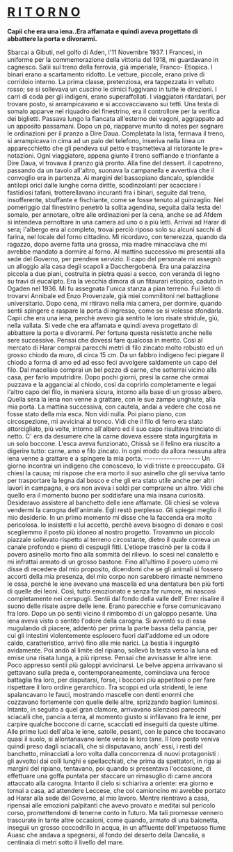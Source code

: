 # <u>R I T O R N O</u> 

**Capii che era una iena..Era affamata e quindi aveva progettato di abbattere la porta e divorarmi.**

Sbarcai a Gibuti, nel golfo di Aden, l'11 Novembre 1937. I Francesi, in uniforme per la commemorazione della vittoria del 1918, mi guardavano in cagnesco.
Salii sul treno della ferrovia, già imperiale, Franco- Etiopica. I binari erano a scartamento ridotto. Le vetture, piccole, erano prive di corridoio interno.
La prima classe, pretenziosa, era tappezzata in velluto rosso; se si sollevava un cuscino le cimici fuggivano in tutte le direzioni.
I carri di coda per gli indigeni, erano superaffollati. I viaggiatori ritardatari, per trovare posto, si arrampicavano e si accovacciavano sui tetti.
Una testa di somalo apparve nel riquadro del finestrino, era il controllore per la verifica dei biglietti. Passava lungo la fiancata all'esterno dei vagoni, aggrappato ad un apposito passamani.
Dopo un pò, riapparve munito di notes per segnare le ordinazioni per il pranzo a Dire Daua.
Completata la lista, fermava il treno, si arrampicava in cima ad un palo del telefono, inseriva nella linea un apparecchietto che gli pendeva sul petto e trasmetteva al ristorante le pre=  notazioni.
Ogni viaggiatore, appena giunto il treno  soffiando e trionfante a Dire Daua, vi trovava il pranzo già pronto.
Alla fine del dessert. il capotreno,  passando da un tavolo all'altro, suonava la campanella e avvertiva che il convoglio era in partenza.
Ai margini del bassopiano dancalo, splendide antilopi orici dalle lunghe corna diritte, scodinzolanti per scacciare i fastidiosi tafani, trotterellavano incuranti fra i binari, seguite dal treno, insofferente, sbuffante e fischiante, come se fosse tenuto al  guinzaglio.
Nel pomeriggio dal finestrino penetrò la solita agendina, seguita dalla testa del somalo, per annotare, oltre alle ordinazioni per la cena, anche se ad Afdem si intendeva pernottare in una camera ad uno o a più letti.
Arrivai ad Harar di sera; l'albergo era al completo, trovai perciò riposo solo su alcuni sacchi di farina, nel locale del        forno  cittadino.
Mi ricordavo, con tenerezza, quando da ragazzo, dopo averne fatta una grossa, mia madre  minacciava che mi avrebbe mandato a dormire al forno.
Al mattino successivo  mi presentai alla sede del Governo, per prendere servizio. Il capo del personale mi assegnò un alloggio alla casa degli scapoli a Dacchergobenà.
Era una palazzina piccola a due piani, costruita in pietra quasi a secco, con veranda di legno su travi di eucalipto.
Era la vecchia dimora di un fitaurari etiopico, caduto in Ogaden nel 1936. Mi fu assegnata l'unica stanza a pian terreno. 
Fui lieto di trovarvi Annibale ed Enzo Provenzale, già miei commilitoni nel battaglione universitario. 
Dopo cena, mi ritiravo  nella mia camera, per dormire, quando sentii spingere e raspare la porta di ingresso, come se si volesse sfondarla.
Capii che era una iena, perchè avevo già sentito le loro risate stridule, giù, nella vallata. Si vede che era affamata e quindi aveva progettato di abbattere la porta e divorarmi.
Per fortuna questa resistette anche nelle sere successive.
Pensai che dovessi fare qualcosa in merito. Così al mercato di Harar comprai parecchi metri di filo zincato molto robusto ed un grosso chiodo da muro, di circa 15 cm.
Da un fabbro indigeno feci piegare il chiodo a forma di amo ed ad esso feci avvolgere saldamente un capo del filo. Dal macellaio comprai un bel pezzo  di carne, che sotterrai vicino alla casa, per farlo  imputridire. 
Dopo pochi giorni, presi la carne che ormai puzzava e la agganciai al chiodo, così da coprirlo completamente e legai l'altro capo del filo, in maniera sicura, intorno alla base di un grosso albero.
Quella sera la iena non venne a grattare, con le sue zampe unghiute, alla mia porta.
La mattina successiva, con cautela, andai a vedere che cosa ne fosse stato della mia esca. Non vidi nulla. Poi piano piano, con    circospezione, mi avvicinai al tronco.
Vidi che il filo di ferro era stato attorcigliato, più volte, intorno all'albero ed il suo capo risultava trinciato di netto.
C' era da desumere che la carne doveva essere stata ingurgitata in  un solo boccone. L'esca aveva funzionato, Chissà se il felino era riuscito a digerire tutto: carne, amo e filo zincato.
In ogni modo da allora nessuna altra iena venne a grattare e a spingere la mia porta. 
               --------------------
Un giorno incontrai un indigeno che conoscevo, lo vidi triste e preoccupato. Gli chiesi la causa; mi rispose che era morto il suo asinello che gli serviva tanto per trasportare la legna dal bosco e che gli era stato utile anche per altri lavori in campagna, e ora non aveva i soldi per comprarne un altro.
Vidi che quello era il momento buono per soddisfare una mia insana curiosità.
Desideravo assistere al banchetto delle iene affamate. Gli chiesi se voleva vendermi la carogna dell'animale. Egli restò perplesso. Gli spiegai meglio il mio desiderio.
In un primo momento mi disse che la faccenda era molto pericolosa. Io insistetti e lui accettò, perchè  aveva bisogno di denaro e così scegliemmo il posto più idoneo al nostro progetto.
Trovammo un piccolo piazzale sollevato rispetto al terreno circostante, dietro il quale correva un canale profondo e  pieno di cespugli fitti.
L'etiope trascinò per la coda il povero asinello morto fino alla sommità del rilievo. Io scesi nel canaletto e mi infrattai  armato di un grosso bastone.
Fino all'ultimo il povero uomo mi disse di recedere dal mio proposito, dicendomi che se gli animali si fossero accorti della mia presenza, del mio corpo non sarebbero rimaste nemmeno le ossa, perchè le iene avevano  una  mascella ed una dentatura ben più forti di quelle dei leoni.
Così, tutto emozionato  e senza  far rumore, mi nascosi completamente nei cerspugli.
Sentii dal fondo della valle dell' Errer  risalire il suono delle risate aspre delle iene. Erano parecchie  e forse comunicavano fra loro.
Dopo un pò  sentii vicino il rimbombo di un galoppo pesante. Una iena  aveva visto o sentito l'odore della carogna. Si avventò su di essa mugulando di piacere, addentò per prima la parte bassa della pancia, per cui gli intestini violentemente esplosero fuori dall'addome ed un odore caldo, caratteristico, arrivò fino alle mie narici. La bestia li ingurgitò avidamente.
Poi andò al limite del ripiano, sollevò la testa verso la luna ed emise una risata lunga, a più riprese. Pensai che avvisasse le altre iene.
Poco appresso sentii più galoppi avvicinarsi.
Le belve appena arrivavano si gettavano sulla preda e, contemporaneamente, cominciava una feroce battaglia fra loro, per disputarsi, forse, i bocconi più appetitosi o per fare rispettare il loro ordine gerarchico. 
Tra scoppi ed urla stridenti, le iene spalancavano le fauci, mostrando mascelle con denti enormi che cozzavano fortemente con quelle delle altre, sprizzando bagliori luminosi. 
Intanto, in seguito a quel gran clamore, arrivavano silenziosi parecchi sciacalli che, pancia a terra, al momento giusto si infilavano fra le iene, per carpire qualche boccone di carne, scacciati ed inseguiti da queste ultime.
Alle prime luci dell'alba  le iene, satolle, pesanti, con le pance che toccavano quasi il suolo, si allontanavano lente verso le loro tane. 
Il loro posto veniva quindi preso dagli sciacalli, che si disputavano, anch' essi, i resti del banchetto, minacciati a loro volta dalla concorrenza di nuovi protagonisti : gli avvoltoi dai colli lunghi e spellacchiati, che prima da spettatori, in riga ai margini del ripiano, tentavano, poi  quando si presentava l'occasione, di effettuare una goffa  puntata per staccare un rimasuglio di carne ancora attaccato alla carogna.
Intanto il cielo si schiariva a oriente: era giorno e tornai a casa, ad attendere Leccese, che col camioncino mi avrebbe portato ad Harar alla sede del Governo, al mio lavoro.
Mentre rientravo a casa, ripensai alle emozioni palpitanti che avevo provato e meditai sul pericolo corso, promettendomi di tenerne conto in futuro.
Ma tali promesse vennero trascurate in tante altre occasioni, come quando, armato di una baionetta, inseguii un grosso coccodrillo in acqua, in un  affluente dell'impetuoso fiume Auasc che  andava a spegnersi, al fondo del deserto della Dancalia, a centinaia di metri sotto il livello del mare. 